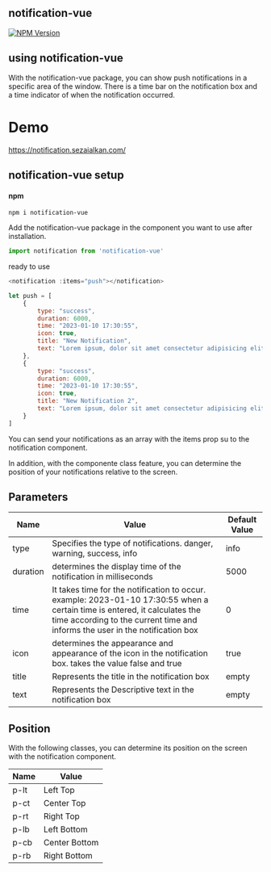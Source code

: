 
## notification-vue

[![NPM Version](https://img.shields.io/badge/npm-v1.0.5-blue.svg)](https://www.npmjs.com/package/w8icon-vue) 

## using notification-vue

With the notification-vue package, you can show push notifications in a specific area of ​​the window. There is a time bar on the notification box and a time indicator of when the notification occurred.

# Demo 
https://notification.sezaialkan.com/

## notification-vue setup

#### npm
```
npm i notification-vue
```

Add the notification-vue package in the component you want to use after installation.

```Javascript
import notification from 'notification-vue'
```
ready to use
```Javascript
<notification :items="push"></notification>
```

```Javascript
let push = [
    {
        type: "success",
        duration: 6000,
        time: "2023-01-10 17:30:55",
        icon: true,
        title: "New Notification",
        text: "Lorem ipsum, dolor sit amet consectetur adipisicing elit. Veritatis rerum quidem unde reprehenderit iusto dolorum reiciendis quo tenetur magnam! Odio, earum? Quis accusamus magni dolorum officia amet sunt iusto beatae?",
    },
    {
        type: "success",
        duration: 6000,
        time: "2023-01-10 17:30:55",
        icon: true,
        title: "New Notification 2",
        text: "Lorem ipsum, dolor sit amet consectetur adipisicing elit. Veritatis rerum quidem unde reprehenderit iusto dolorum reiciendis quo tenetur magnam! Odio, earum? Quis accusamus magni dolorum officia amet sunt iusto beatae?",
    }
]
```


You can send your notifications as an array with the items prop su to the notification component. 

In addition, with the componente class feature, you can determine the position of your notifications relative to the screen.


## Parameters

| Name             | Value | Default Value |
| ----------------- | ------------------------------------------------------------------ | ---- |
| type | Specifies the type of notifications. danger, warning, success, info | info
| duration | determines the display time of the notification in milliseconds | 5000 |
| time | It takes time for the notification to occur. example: 2023-01-10 17:30:55 when a certain time is entered, it calculates the time according to the current time and informs the user in the notification box | 0 |
| icon  | determines the appearance and appearance of the icon in the notification box. takes the value false and true |  true
|title | Represents the title in the notification box | empty |
|text | Represents the Descriptive text in the notification box | empty |

## Position

With the following classes, you can determine its position on the screen with the notification component.

| Name             | Value |
| ----------------- | ------------------------------------------------------------------ |
| p-lt | Left Top |
| p-ct | Center Top |
| p-rt | Right Top |
| p-lb  | Left Bottom |
|p-cb | Center Bottom |
|p-rb | Right Bottom |